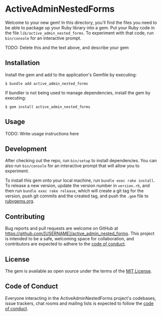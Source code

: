 # ActiveAdminNestedForms

Welcome to your new gem! In this directory, you'll find the files you need to be able to package up your Ruby library into a gem. Put your Ruby code in the file `lib/active_admin_nested_forms`. To experiment with that code, run `bin/console` for an interactive prompt.

TODO: Delete this and the text above, and describe your gem

## Installation

Install the gem and add to the application's Gemfile by executing:

    $ bundle add active_admin_nested_forms

If bundler is not being used to manage dependencies, install the gem by executing:

    $ gem install active_admin_nested_forms

## Usage

TODO: Write usage instructions here

## Development

After checking out the repo, run `bin/setup` to install dependencies. You can also run `bin/console` for an interactive prompt that will allow you to experiment.

To install this gem onto your local machine, run `bundle exec rake install`. To release a new version, update the version number in `version.rb`, and then run `bundle exec rake release`, which will create a git tag for the version, push git commits and the created tag, and push the `.gem` file to [rubygems.org](https://rubygems.org).

## Contributing

Bug reports and pull requests are welcome on GitHub at https://github.com/[USERNAME]/active_admin_nested_forms. This project is intended to be a safe, welcoming space for collaboration, and contributors are expected to adhere to the [code of conduct](https://github.com/[USERNAME]/active_admin_nested_forms/blob/master/CODE_OF_CONDUCT.md).

## License

The gem is available as open source under the terms of the [MIT License](https://opensource.org/licenses/MIT).

## Code of Conduct

Everyone interacting in the ActiveAdminNestedForms project's codebases, issue trackers, chat rooms and mailing lists is expected to follow the [code of conduct](https://github.com/[USERNAME]/active_admin_nested_forms/blob/master/CODE_OF_CONDUCT.md).
